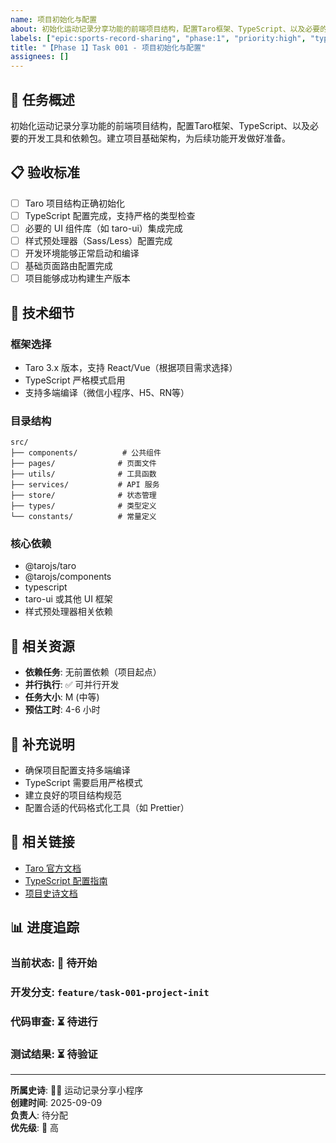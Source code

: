 ```yaml
---
name: 项目初始化与配置
about: 初始化运动记录分享功能的前端项目结构，配置Taro框架、TypeScript、以及必要的开发工具和依赖包
labels: ["epic:sports-record-sharing", "phase:1", "priority:high", "type:setup", "size:medium"]
title: "【Phase 1】Task 001 - 项目初始化与配置"
assignees: []
---
```


## 🎯 任务概述
初始化运动记录分享功能的前端项目结构，配置Taro框架、TypeScript、以及必要的开发工具和依赖包。建立项目基础架构，为后续功能开发做好准备。

## 📋 验收标准
- [ ] Taro 项目结构正确初始化
- [ ] TypeScript 配置完成，支持严格的类型检查
- [ ] 必要的 UI 组件库（如 taro-ui）集成完成
- [ ] 样式预处理器（Sass/Less）配置完成
- [ ] 开发环境能够正常启动和编译
- [ ] 基础页面路由配置完成
- [ ] 项目能够成功构建生产版本

## 🔧 技术细节

### 框架选择
- Taro 3.x 版本，支持 React/Vue（根据项目需求选择）
- TypeScript 严格模式启用
- 支持多端编译（微信小程序、H5、RN等）

### 目录结构
```
src/
├── components/          # 公共组件
├── pages/              # 页面文件
├── utils/              # 工具函数
├── services/           # API 服务
├── store/              # 状态管理
├── types/              # 类型定义
└── constants/          # 常量定义
```

### 核心依赖
- @tarojs/taro
- @tarojs/components
- typescript
- taro-ui 或其他 UI 框架
- 样式预处理器相关依赖

## 📎 相关资源
- **依赖任务**: 无前置依赖（项目起点）
- **并行执行**: ✅ 可并行开发
- **任务大小**: M (中等)
- **预估工时**: 4-6 小时

## 📝 补充说明
- 确保项目配置支持多端编译
- TypeScript 需要启用严格模式
- 建立良好的项目结构规范
- 配置合适的代码格式化工具（如 Prettier）

## 🔗 相关链接
- [Taro 官方文档](https://taro.zone/)
- [TypeScript 配置指南](https://www.typescriptlang.org/docs/)
- [项目史诗文档](../epic.md)

## 📊 进度追踪
### 当前状态: 🔄 待开始
### 开发分支: `feature/task-001-project-init`
### 代码审查: ⏳ 待进行
### 测试结果: ⏳ 待验证

---

**所属史诗**: 🏃‍♂️ 运动记录分享小程序  
**创建时间**: 2025-09-09  
**负责人**: 待分配  
**优先级**: 🔴 高